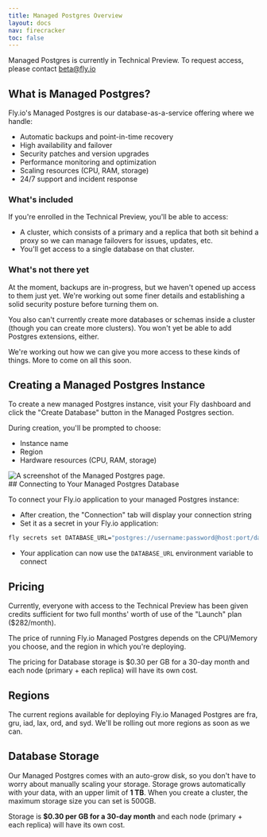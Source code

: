 ```yaml
---
title: Managed Postgres Overview
layout: docs
nav: firecracker
toc: false
---
```


<div class="important icon">Managed Postgres is currently in Technical Preview. To request access, please contact <a href="mailto:beta@Fly.io">beta@fly.io</a></div>

## What is Managed Postgres?

Fly.io's Managed Postgres is our database-as-a-service offering where we handle:

- Automatic backups and point-in-time recovery
- High availability and failover
- Security patches and version upgrades
- Performance monitoring and optimization
- Scaling resources (CPU, RAM, storage)
- 24/7 support and incident response

### What's included

If you're enrolled in the Technical Preview, you'll be able to access:

- A cluster, which consists of a primary and a replica that both sit behind a proxy so we can manage failovers for issues, updates, etc.
- You'll get access to a single database on that cluster.

### What's not there yet

At the moment, backups are in-progress, but we haven't opened up access to them just yet. We're working out some finer details and establishing a solid security posture before turning them on.

You also can't currently create more databases or schemas inside a cluster (though you can create more clusters). You won't yet be able to add Postgres extensions, either.

We're working out how we can give you more access to these kinds of things. More to come on all this soon.

## Creating a Managed Postgres Instance

To create a new managed Postgres instance, visit your Fly dashboard and click the "Create Database" button in the Managed Postgres section.

During creation, you'll be prompted to choose:
- Instance name
- Region
- Hardware resources (CPU, RAM, storage)

<div>
    <img src="/static/images/create-mpg.webp" alt="A screenshot of the Managed Postgres page.">
</div>
## Connecting to Your Managed Postgres Database

To connect your Fly.io application to your managed Postgres instance:

- After creation, the "Connection" tab will display your connection string
- Set it as a secret in your Fly.io application:

```cmd
fly secrets set DATABASE_URL="postgres://username:password@host:port/database"
```

- Your application can now use the `DATABASE_URL` environment variable to connect

## Pricing

Currently, everyone with access to the Technical Preview has been given credits sufficient for two full months' worth of use of the "Launch" plan ($282/month).

The price of running Fly.io Managed Postgres depends on the CPU/Memory you choose, and the region in which you're deploying.

The pricing for Database storage is $0.30 per GB for a 30-day month and each node (primary + each replica) will have its own cost.

## Regions

The current regions available for deploying Fly.io Managed Postgres are fra, gru, iad, lax, ord, and syd. We'll be rolling out more regions as soon as we can.

## Database Storage

Our Managed Postgres comes with an auto-grow disk, so you don't have to worry about manually scaling your storage. Storage grows automatically with your data, with an upper limit of **1 TB**. When you create a cluster, the maximum storage size you can set is 500GB.

Storage is **$0.30 per GB for a 30-day month** and each node (primary + each replica) will have its own cost.
